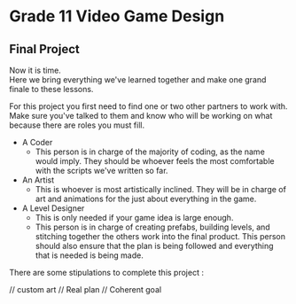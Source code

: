 # Grade 11 Video Game Design

## Final Project

Now it is time.\
Here we bring everything we've learned together and make one grand finale to these lessons.

For this project you first need to find one or two other partners to work with. Make sure you've talked to them and know who will be working on what because there are roles you must fill.

* A Coder
	* This person is in charge of the majority of coding, as the name would imply. They should be whoever feels the most comfortable with the scripts we've written so far.
* An Artist
	* This is whoever is most artistically inclined. They will be in charge of art and animations for the just about everything in the game.
* A Level Designer
	* This is only needed if your game idea is large enough.
	* This person is in charge of creating prefabs, building levels, and stitching together the others work into the final product. This person should also ensure that the plan is being followed and everything that is needed is being made.

There are some stipulations to complete this project :

// custom art
// Real plan
// Coherent goal